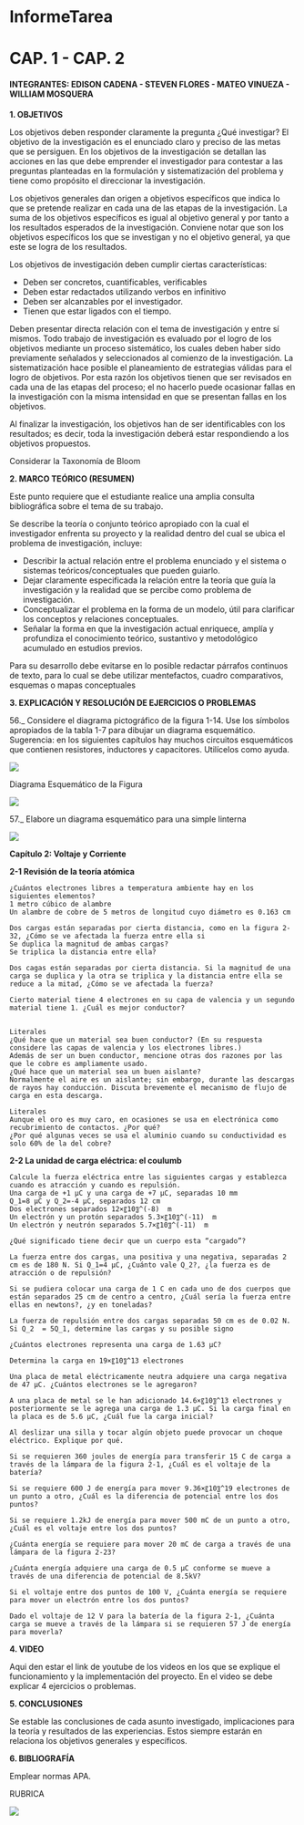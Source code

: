 # InformeTarea

# CAP. 1 - CAP. 2

#### INTEGRANTES: EDISON CADENA - STEVEN FLORES - MATEO VINUEZA - WILLIAM MOSQUERA

**1. OBJETIVOS**

Los objetivos deben responder claramente la pregunta ¿Qué investigar? 
El objetivo de la investigación es el enunciado claro y preciso de las metas que se persiguen. En los objetivos de la investigación se detallan las acciones en las que debe emprender el investigador para contestar a las preguntas planteadas en la formulación y sistematización del problema y tiene como propósito el direccionar la investigación. 

Los objetivos generales dan origen a objetivos específicos que indica lo que se pretende realizar en cada una de las etapas de la investigación. La suma de los objetivos específicos es igual al objetivo general y por tanto a los resultados esperados de la investigación. Conviene notar que son los objetivos específicos los que se investigan y no el objetivo general, ya que este se logra de los resultados. 

Los objetivos de investigación deben cumplir ciertas características: 
* Deben ser concretos, cuantificables, verificables 
* Deben estar redactados utilizando verbos en infinitivo 
* Deben ser alcanzables por el investigador. 
* Tienen que estar ligados con el tiempo. 


Deben presentar directa relación con el tema de investigación y entre sí mismos. Todo trabajo de investigación es evaluado por el logro de los objetivos mediante un proceso sistemático, los cuales deben haber sido previamente señalados y seleccionados al comienzo de la investigación. La sistematización hace posible el planeamiento de estrategias válidas para el logro de objetivos. Por esta razón los objetivos tienen que ser revisados en cada una de las etapas del proceso; el no hacerlo puede ocasionar fallas en la investigación con la misma intensidad en que se presentan fallas en los objetivos. 

Al finalizar la investigación, los objetivos han de ser identificables con los resultados; es decir, toda la investigación deberá estar respondiendo a los objetivos propuestos. 

Considerar la Taxonomía de Bloom

**2. MARCO TEÓRICO (RESUMEN)**

Este punto requiere que el estudiante realice una amplia consulta bibliográfica sobre el tema de su trabajo.

Se describe la teoría o conjunto teórico apropiado con la cual el investigador enfrenta su proyecto y la realidad dentro del cual se ubica el problema de investigación, incluye:
* Describir la actual relación entre el problema enunciado y el sistema o sistemas teóricos/conceptuales que pueden guiarlo.
* Dejar claramente especificada la relación entre la teoría que guía la investigación y la realidad que se percibe como problema de investigación.
* Conceptualizar el problema en la forma de un modelo, útil para clarificar los conceptos y relaciones conceptuales.
* Señalar la forma en que la investigación actual enriquece, amplía y profundiza el conocimiento teórico, sustantivo y metodológico acumulado en estudios previos.

Para su desarrollo debe evitarse en lo posible redactar párrafos continuos de texto, para lo cual se debe utilizar  mentefactos, cuadro comparativos, esquemas o mapas conceptuales

**3. EXPLICACIÓN Y RESOLUCIÓN DE EJERCICIOS O PROBLEMAS**

56._ Considere el diagrama pictográfico de la figura 1-14. Use los símbolos apropiados de la tabla 1-7 para dibujar un diagrama esquemático. Sugerencia: en los siguientes capítulos hay muchos circuitos esquemáticos que contienen resistores, inductores y capacitores. Utilícelos como ayuda.

![](https://github.com/eddy90cg/Tarea_1/blob/main/Anexos/Fig.1-14.png)

Diagrama Esquemático de la Figura

![](https://github.com/eddy90cg/Tarea_1/blob/main/Anexos/Diagrama_Ejer_56.png)

57._ Elabore un diagrama esquemático para una simple linterna

![](https://github.com/eddy90cg/Tarea_1/blob/main/Anexos/Diagrama_Ejer_57.png)

**Capítulo 2: Voltaje y Corriente**

**2-1 Revisión de la teoría atómica**

	¿Cuántos electrones libres a temperatura ambiente hay en los siguientes elementos?
	1 metro cúbico de alambre
	Un alambre de cobre de 5 metros de longitud cuyo diámetro es 0.163 cm

	Dos cargas están separadas por cierta distancia, como en la figura 2-32, ¿Cómo se ve afectada la fuerza entre ella si
	Se duplica la magnitud de ambas cargas?
	Se triplica la distancia entre ella?

	Dos cagas están separadas por cierta distancia. Si la magnitud de una carga se duplica y la otra se triplica y la distancia entre ella se reduce a la mitad, ¿Cómo se ve afectada la fuerza?

	Cierto material tiene 4 electrones en su capa de valencia y un segundo material tiene 1. ¿Cuál es mejor conductor?


	Literales
	¿Qué hace que un material sea buen conductor? (En su respuesta considere las capas de valencia y los electrones libres.)
	Además de ser un buen conductor, mencione otras dos razones por las que le cobre es ampliamente usado.
	¿Qué hace que un material sea un buen aislante?
	Normalmente el aire es un aislante; sin embargo, durante las descargas de rayos hay conducción. Discuta brevemente el mecanismo de flujo de carga en esta descarga.

	Literales
	Aunque el oro es muy caro, en ocasiones se usa en electrónica como recubrimiento de contactos. ¿Por qué?
	¿Por qué algunas veces se usa el aluminio cuando su conductividad es solo 60% de la del cobre?

**2-2 La unidad de carga eléctrica: el coulumb**

	Calcule la fuerza eléctrica entre las siguientes cargas y establezca cuando es atracción y cuando es repulsión.
	Una carga de +1 μC y una carga de +7 μC, separadas 10 mm
	Q_1=8 μC y Q_2=-4 μC, separados 12 cm
	Dos electrones separados 12×〖10〗^(-8)  m
	Un electrón y un protón separados 5.3×〖10〗^(-11)  m
	Un electrón y neutrón separados 5.7×〖10〗^(-11)  m

	¿Qué significado tiene decir que un cuerpo esta “cargado”?

	La fuerza entre dos cargas, una positiva y una negativa, separadas 2 cm es de 180 N. Si Q_1=4 μC, ¿Cuánto vale Q_2?, ¿la fuerza es de atracción o de repulsión?

	Si se pudiera colocar una carga de 1 C en cada uno de dos cuerpos que están separados 25 cm de centro a centro, ¿Cuál sería la fuerza entre ellas en newtons?, ¿y en toneladas?

	La fuerza de repulsión entre dos cargas separadas 50 cm es de 0.02 N. Si Q_2  = 5Q_1, determine las cargas y su posible signo

	¿Cuántos electrones representa una carga de 1.63 μC?

	Determina la carga en 19×〖10〗^13 electrones

	Una placa de metal eléctricamente neutra adquiere una carga negativa de 47 μC. ¿Cuántos electrones se le agregaron?

	A una placa de metal se le han adicionado 14.6×〖10〗^13 electrones y posteriormente se le agrega una carga de 1.3 μC. Si la carga final en la placa es de 5.6 μC, ¿Cuál fue la carga inicial?

	Al deslizar una silla y tocar algún objeto puede provocar un choque eléctrico. Explique por qué.

	Si se requieren 360 joules de energía para transferir 15 C de carga a través de la lámpara de la figura 2-1, ¿Cuál es el voltaje de la batería?

	Si se requiere 600 J de energía para mover 9.36×〖10〗^19 electrones de un punto a otro, ¿Cuál es la diferencia de potencial entre los dos puntos?

	Si se requiere 1.2kJ de energía para mover 500 mC de un punto a otro, ¿Cuál es el voltaje entre los dos puntos?

	¿Cuánta energía se requiere para mover 20 mC de carga a través de una lámpara de la figura 2-23?

	¿Cuánta energía adquiere una carga de 0.5 μC conforme se mueve a través de una diferencia de potencial de 8.5kV?

	Si el voltaje entre dos puntos de 100 V, ¿Cuánta energía se requiere para mover un electrón entre los dos puntos?

	Dado el voltaje de 12 V para la batería de la figura 2-1, ¿Cuánta carga se mueve a través de la lámpara si se requieren 57 J de energía para moverla?


**4. VIDEO**

Aqui den estar el link de youtube de los videos en los que se explique el funcionamiento y la implementación del proyecto.
En el video se debe explicar 4 ejercicios o problemas.


**5. CONCLUSIONES**

Se estable las conclusiones de cada asunto investigado, implicaciones para la teoría y resultados de las experiencias. Estos siempre estarán en relaciona los objetivos generales y específicos.

**6. BIBLIOGRAFÍA**

Emplear normas APA.

RUBRICA

![](https://github.com/doalulema/InformeTarea/blob/main/Tarea.png)
